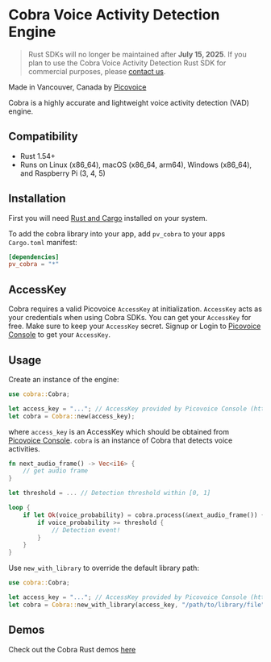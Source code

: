 # Cobra Voice Activity Detection Engine

> Rust SDKs will no longer be maintained after **July 15, 2025**. If you plan to use the Cobra Voice Activity Detection Rust SDK for commercial purposes, please [contact us](https://picovoice.ai/contact/).

Made in Vancouver, Canada by [Picovoice](https://picovoice.ai)

Cobra is a highly accurate and lightweight voice activity detection (VAD) engine.

## Compatibility

- Rust 1.54+
- Runs on Linux (x86_64), macOS (x86_64, arm64), Windows (x86_64), and Raspberry Pi (3, 4, 5)

## Installation
First you will need [Rust and Cargo](https://rustup.rs/) installed on your system.

To add the cobra library into your app, add `pv_cobra` to your apps `Cargo.toml` manifest:
```toml
[dependencies]
pv_cobra = "*"
```

## AccessKey

Cobra requires a valid Picovoice `AccessKey` at initialization. `AccessKey` acts as your credentials when using Cobra SDKs.
You can get your `AccessKey` for free. Make sure to keep your `AccessKey` secret.
Signup or Login to [Picovoice Console](https://console.picovoice.ai/) to get your `AccessKey`.

## Usage

Create an instance of the engine:

```rust
use cobra::Cobra;

let access_key = "..."; // AccessKey provided by Picovoice Console (https://console.picovoice.ai/)
let cobra = Cobra::new(access_key);
```
where `access_key` is an AccessKey which should be obtained from [Picovoice Console](https://console.picovoice.ai/). `cobra` is an instance of Cobra that detects voice activities.

```rust
fn next_audio_frame() -> Vec<i16> {
    // get audio frame
}

let threshold = ... // Detection threshold within [0, 1]

loop {
    if let Ok(voice_probability) = cobra.process(&next_audio_frame()) {
        if voice_probability >= threshold {
            // Detection event!
        }
    }
}
```

Use `new_with_library` to override the default library path:

```rust
use cobra::Cobra;

let access_key = "..."; // AccessKey provided by Picovoice Console (https://console.picovoice.ai/)
let cobra = Cobra::new_with_library(access_key, "/path/to/library/file");
```

## Demos

Check out the Cobra Rust demos [here](../../demo/rust)
